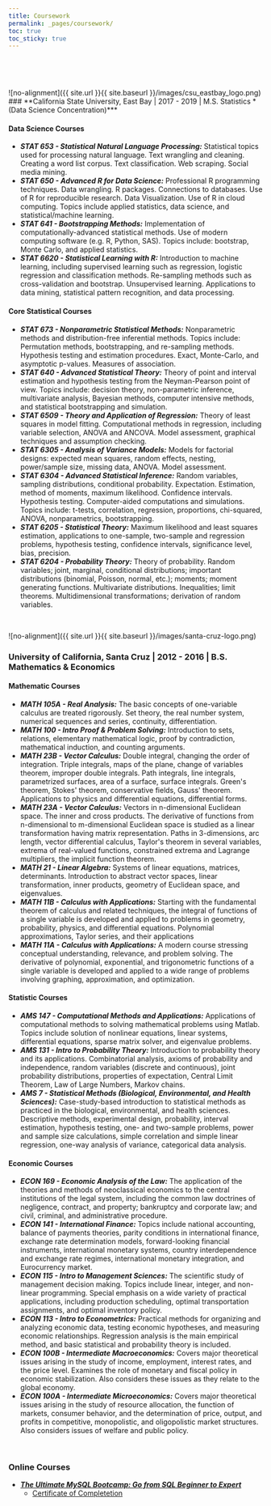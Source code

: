 ```yaml
---
title: Coursework
permalink: _pages/coursework/
toc: true
toc_sticky: true
---
```


<p>&nbsp;</p>
<p>&nbsp;</p>
![no-alignment]({{ site.url }}{{ site.baseurl }}/images/csu_eastbay_logo.png)
### **California State University, East Bay  | 2017 - 2019  | M.S. Statistics *(Data Science Concentration)***

#### Data Science Courses
- ***STAT 653 - Statistical Natural Language Processing:*** Statistical topics used for processing natural language. Text wrangling and cleaning. Creating a word list corpus. Text classification. Web scraping. Social media mining.
- ***STAT 650 - Advanced R for Data Science:*** Professional R programming techniques. Data wrangling. R packages. Connections to databases. Use of R for reproducible research. Data Visualization. Use of R in cloud computing. Topics include applied statistics, data science, and statistical/machine learning. 
- ***STAT 641 - Bootstrapping Methods:*** Implementation of computationally-advanced statistical methods. Use of modern computing software (e.g. R, Python, SAS).  Topics include: bootstrap, Monte Carlo, and applied statistics. 
- ***STAT 6620 - Statistical Learning with R:*** Introduction to machine learning, including supervised learning such as regression, logistic regression and classification methods. Re-sampling methods such as cross-validation and bootstrap. Unsupervised learning. Applications to data mining, statistical pattern recognition, and data processing.

#### Core Statistical Courses
- ***STAT 673 - Nonparametric Statistical Methods:*** Nonparametric methods and distribution-free inferential methods. Topics include: Permutation methods, bootstrapping, and re-sampling methods. Hypothesis testing and estimation procedures. Exact, Monte-Carlo, and asymptotic p-values. Measures of association. 
- ***STAT 640 - Advanced Statistical Theory:*** Theory of point and interval estimation and hypothesis testing from the Neyman-Pearson point of view. Topics include: decision theory, non-parametric inference, multivariate analysis, Bayesian methods, computer intensive methods, and statistical bootstrapping and simulation.
- ***STAT 6509 - Theory and Application of Regression:*** Theory of least squares in model fitting. Computational methods in regression, including variable selection, ANOVA and ANCOVA. Model assessment, graphical techniques and assumption checking.
- ***STAT 6305 - Analysis of Variance Models:*** Models for factorial designs: expected mean squares, random effects, nesting, power/sample size, missing data, ANOVA. Model assessment.
- ***STAT 6304 - Advanced Statistical Inference:*** Random variables, sampling distributions, conditional probability. Expectation. Estimation, method of moments, maximum likelihood. Confidence intervals. Hypothesis testing. Computer-aided computations and simulations. Topics include: t-tests, correlation, regression, proportions, chi-squared, ANOVA, nonparametrics, bootstrapping. 
- ***STAT 6205 - Statistical Theory:*** Maximum likelihood and least squares estimation, applications to one-sample, two-sample and regression problems, hypothesis testing, confidence intervals, significance level, bias, precision.
- ***STAT 6204 - Probability Theory:*** Theory of probability. Random variables; joint, marginal, conditional distributions; important distributions (binomial, Poisson, normal, etc.); moments; moment generating functions. Multivariate distributions. Inequalities; limit theorems. Multidimensional transformations; derivation of random variables.
<p>&nbsp;</p>

![no-alignment]({{ site.url }}{{ site.baseurl }}/images/santa-cruz-logo.png)
### **University of California, Santa Cruz**  |  2012 - 2016  |  B.S. Mathematics & Economics

#### Mathematic Courses
- ***MATH 105A - Real Analysis:*** The basic concepts of one-variable calculus are treated rigorously. Set theory, the real number system, numerical sequences and series, continuity, differentiation.
- ***MATH 100 - Intro Proof & Problem Solving:*** Introduction to sets, relations, elementary mathematical logic, proof by contradiction, mathematical induction, and counting arguments.
- ***MATH 23B - Vector Calculus:*** Double integral, changing the order of integration. Triple integrals, maps of the plane, change of variables theorem, improper double integrals. Path integrals, line integrals, parametrized surfaces, area of a surface, surface integrals. Green's theorem, Stokes' theorem, conservative fields, Gauss' theorem. Applications to physics and differential equations, differential forms.
- ***MATH 23A - Vector Calculus:*** Vectors in n-dimensional Euclidean space. The inner and cross products. The derivative of functions from n-dimensional to m-dimensional Euclidean space is studied as a linear transformation having matrix representation. Paths in 3-dimensions, arc length, vector differential calculus, Taylor's theorem in several variables, extrema of real-valued functions, constrained extrema and Lagrange multipliers, the implicit function theorem.
- ***MATH 21 - Linear Algebra:*** Systems of linear equations, matrices, determinants. Introduction to abstract vector spaces, linear transformation, inner products, geometry of Euclidean space, and eigenvalues.
- ***MATH 11B - Calculus with Applications:*** Starting with the fundamental theorem of calculus and related techniques, the integral of functions of a single variable is developed and applied to problems in geometry, probability, physics, and differential equations. Polynomial approximations, Taylor series, and their applications
- ***MATH 11A - Calculus with Applications:*** A modern course stressing conceptual understanding, relevance, and problem solving. The derivative of polynomial, exponential, and trigonometric functions of a single variable is developed and applied to a wide range of problems involving graphing, approximation, and optimization. 

#### Statistic Courses
- ***AMS 147 - Computational Methods and Applications:*** Applications of computational methods to solving mathematical problems using Matlab. Topics include solution of nonlinear equations, linear systems, differential equations, sparse matrix solver, and eigenvalue problems.
- ***AMS 131 - Intro to Probability Theory:*** Introduction to probability theory and its applications. Combinatorial analysis, axioms of probability and independence, random variables (discrete and continuous), joint probability distributions, properties of expectation, Central Limit Theorem, Law of Large Numbers, Markov chains.
- ***AMS 7 - Statistical Methods (Biological, Environmental, and Health Sciences):*** Case-study-based introduction to statistical methods as practiced in the biological,  environmental, and health sciences. Descriptive methods, experimental design, probability, interval estimation, hypothesis testing, one- and two-sample problems, power and sample size calculations, simple correlation and simple linear regression, one-way analysis of variance, categorical data analysis.

#### Economic Courses
- ***ECON 169 - Economic Analysis of the Law:*** The application of the theories and methods of neoclassical economics to the central institutions of the legal system, including the common law doctrines of negligence, contract, and property; bankruptcy and corporate law; and civil, criminal, and administrative procedure.
- ***ECON 141 - International Finance:*** Topics include national accounting, balance of payments theories, parity conditions in international finance, exchange rate determination models, forward-looking financial instruments, international monetary systems, country interdependence and exchange rate regimes, international monetary integration, and Eurocurrency market.
- ***ECON 115 - Intro to Management Sciences:*** The scientific study of management decision making. Topics include linear, integer, and non-linear programming. Special emphasis on a wide variety of practical applications, including production scheduling, optimal transportation assignments, and optimal inventory policy.
- ***ECON 113 - Intro to Econometrics:*** Practical methods for organizing and analyzing economic data, testing economic hypotheses, and measuring economic relationships. Regression analysis is the main empirical method, and basic statistical and probability theory is included.
- ***ECON 100B - Intermediate Macroeconomics:*** Covers major theoretical issues arising in the study of income, employment, interest rates, and the price level. Examines the role of monetary and fiscal policy in economic stabilization. Also considers these issues as they relate to the global economy.
- ***ECON 100A - Intermediate Microeconomics:*** Covers major theoretical issues arising in the study of resource allocation, the function of markets, consumer behavior, and the determination of price, output, and profits in competitive, monopolistic, and oligopolistic market structures. Also considers issues of welfare and public policy.
<p>&nbsp;</p>

### **Online Courses**
- ***[The Ultimate MySQL Bootcamp: Go from SQL Beginner to Expert](https://www.udemy.com/course/the-ultimate-mysql-bootcamp-go-from-sql-beginner-to-expert/)***
  - [Certificate of Completetion](/images/certificates/MySQL_certificate.pdf)

